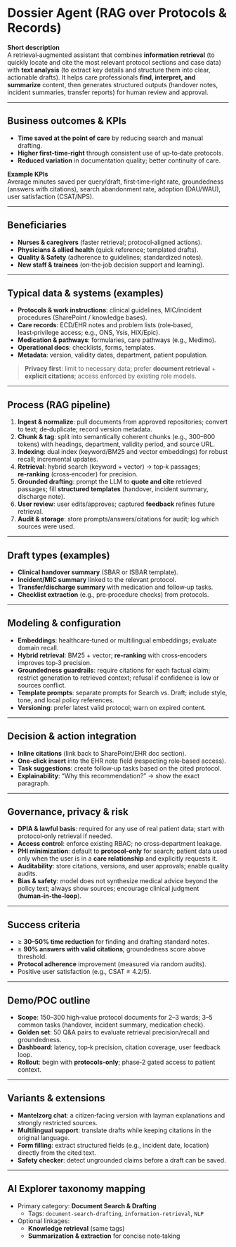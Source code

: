 # Dossier Agent (RAG over Protocols & Records)

**Short description**  
A retrieval‑augmented assistant that combines **information retrieval** (to quickly locate and cite the most relevant protocol sections and case data) with **text analysis** (to extract key details and structure them into clear, actionable drafts). It helps care professionals **find, interpret, and summarize** content, then generates structured outputs (handover notes, incident summaries, transfer reports) for human review and approval.

---

## Business outcomes & KPIs
- **Time saved at the point of care** by reducing search and manual drafting.
- **Higher first‑time‑right** through consistent use of up‑to‑date protocols.
- **Reduced variation** in documentation quality; better continuity of care.

**Example KPIs**  
Average minutes saved per query/draft, first‑time‑right rate, groundedness (answers with citations), search abandonment rate, adoption (DAU/WAU), user satisfaction (CSAT/NPS).

---

## Beneficiaries
- **Nurses & caregivers** (faster retrieval; protocol‑aligned actions).
- **Physicians & allied health** (quick reference; templated drafts).
- **Quality & Safety** (adherence to guidelines; standardized notes).
- **New staff & trainees** (on‑the‑job decision support and learning).

---

## Typical data & systems (examples)
- **Protocols & work instructions**: clinical guidelines, MIC/incident procedures (SharePoint / knowledge bases).
- **Care records**: ECD/EHR notes and problem lists (role‑based, least‑privilege access; e.g., ONS, Ysis, HiX/Epic).
- **Medication & pathways**: formularies, care pathways (e.g., Medimo).
- **Operational docs**: checklists, forms, templates.
- **Metadata**: version, validity dates, department, patient population.

> **Privacy first**: limit to necessary data; prefer **document retrieval** + **explicit citations**; access enforced by existing role models.

---

## Process (RAG pipeline)
1. **Ingest & normalize**: pull documents from approved repositories; convert to text; de‑duplicate; record version metadata.
2. **Chunk & tag**: split into semantically coherent chunks (e.g., 300–800 tokens) with headings, department, validity period, and source URL.
3. **Indexing**: dual index (keyword/BM25 and vector embeddings) for robust recall; incremental updates.
4. **Retrieval**: hybrid search (keyword + vector) → top‑k passages; **re‑ranking** (cross‑encoder) for precision.
5. **Grounded drafting**: prompt the LLM to **quote and cite** retrieved passages; fill **structured templates** (handover, incident summary, discharge note).
6. **User review**: user edits/approves; captured **feedback** refines future retrieval.
7. **Audit & storage**: store prompts/answers/citations for audit; log which sources were used.

---

## Draft types (examples)
- **Clinical handover summary** (SBAR or ISBAR template).
- **Incident/MIC summary** linked to the relevant protocol.
- **Transfer/discharge summary** with medication and follow‑up tasks.
- **Checklist extraction** (e.g., pre‑procedure checks) from protocols.

---

## Modeling & configuration
- **Embeddings**: healthcare‑tuned or multilingual embeddings; evaluate domain recall.
- **Hybrid retrieval**: BM25 + vector; **re‑ranking** with cross‑encoders improves top‑3 precision.
- **Groundedness guardrails**: require citations for each factual claim; restrict generation to retrieved context; refusal if confidence is low or sources conflict.
- **Template prompts**: separate prompts for Search vs. Draft; include style, tone, and local policy references.
- **Versioning**: prefer latest valid protocol; warn on expired content.

---

## Decision & action integration
- **Inline citations** (link back to SharePoint/EHR doc section).
- **One‑click insert** into the EHR note field (respecting role‑based access).
- **Task suggestions**: create follow‑up tasks based on the cited protocol.
- **Explainability**: “Why this recommendation?” → show the exact paragraph.

---

## Governance, privacy & risk
- **DPIA & lawful basis**: required for any use of real patient data; start with protocol‑only retrieval if needed.
- **Access control**: enforce existing RBAC; no cross‑department leakage.
- **PHI minimization**: default to **protocol‑only** for search; patient data used only when the user is in a **care relationship** and explicitly requests it.
- **Auditability**: store citations, versions, and user approvals; enable quality audits.
- **Bias & safety**: model does not synthesize medical advice beyond the policy text; always show sources; encourage clinical judgment (**human‑in‑the‑loop**).

---

## Success criteria
- ≥ **30–50% time reduction** for finding and drafting standard notes.
- ≥ **90% answers with valid citations**; groundedness score above threshold.
- **Protocol adherence** improvement (measured via random audits).
- Positive user satisfaction (e.g., CSAT ≥ 4.2/5).

---

## Demo/POC outline
- **Scope**: 150–300 high‑value protocol documents for 2–3 wards; 3–5 common tasks (handover, incident summary, medication check).
- **Golden set**: 50 Q&A pairs to evaluate retrieval precision/recall and groundedness.
- **Dashboard**: latency, top‑k precision, citation coverage, user feedback loop.
- **Rollout**: begin with **protocols‑only**; phase‑2 gated access to patient context.

---

## Variants & extensions
- **Mantelzorg chat**: a citizen‑facing version with layman explanations and strongly restricted sources.
- **Multilingual support**: translate drafts while keeping citations in the original language.
- **Form filling**: extract structured fields (e.g., incident date, location) directly from the cited text.
- **Safety checker**: detect ungrounded claims before a draft can be saved.

---

## AI Explorer taxonomy mapping
- Primary category: **Document Search & Drafting**  
  - Tags: `document-search-drafting`, `information-retrieval`, `NLP`
- Optional linkages:  
  - **Knowledge retrieval** (same tags)  
  - **Summarization & extraction** for concise note‑taking

